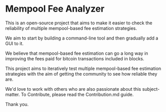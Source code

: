# Mempool Fee Analyzer

This is an open-source project that aims to make it easier to check the reliability of multiple mempool-based fee estimation strategies.

We aim to start by building a command-line tool and then gradually add a GUI to it.

We believe that mempool-based fee estimation can go a long way in improving the fees paid for bitcoin transactions included in blocks. 

This project aims to iteratively test multiple mempool-based fee estimation strategies with the aim of getting the community to see how reliable they are.

We'd love to work with others who are also passionate about this subject-matter. To Contribute, please read the Contribution.md guide.

Thank you.
